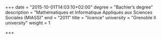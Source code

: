 +++
date = "2015-10-01T14:03:10+02:00"
degree = "Bachler’s degree"
description = "Mathématiques et Informatique Appliqués aux Sciences Sociales (MIASS)"
end = "2011"
title = "licence"
university = "Grenoble II university"
weight = 1

+++

